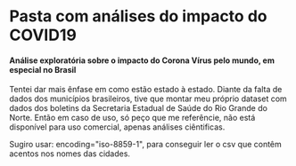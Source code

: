 # Pasta com análises do impacto do COVID19 

#### Análise exploratória sobre o impacto do Corona Vírus pelo mundo, em especial no Brasil
Tentei dar mais ênfase em como estão estado à estado. Diante da falta de dados dos municípios brasileiros, tive que montar meu próprio dataset
com dados dos boletins da Secretaria Estadual de Saúde do Rio Grande do Norte. Então em caso de uso, só peço que me referêncie, não está disponível para uso 
comercial, apenas análises ciêntificas.

Sugiro usar: encoding="iso-8859-1", para conseguir ler o csv que contêm acentos nos nomes das cidades.

